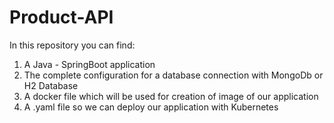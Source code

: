 # Product-API

In this repository you can find:
1) A Java - SpringBoot application
2) The complete configuration for a database connection with MongoDb or H2 Database
3) A docker file which will be used for creation of image of our application
4) A .yaml file so we can deploy our application with Kubernetes
